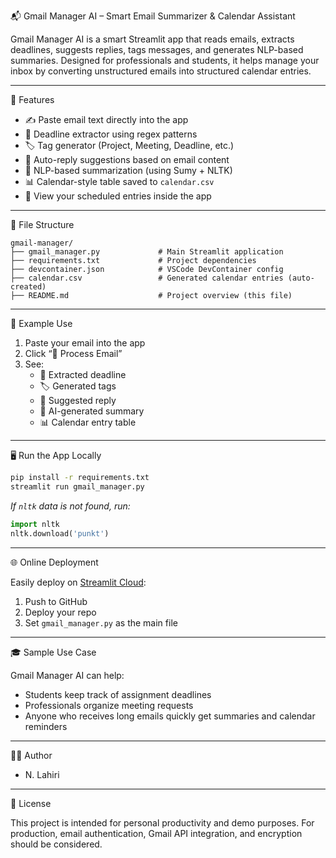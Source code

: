 📬 Gmail Manager AI – Smart Email Summarizer & Calendar Assistant

Gmail Manager AI is a smart Streamlit app that reads emails, extracts deadlines, suggests replies, tags messages, and generates NLP-based summaries. Designed for professionals and students, it helps manage your inbox by converting unstructured emails into structured calendar entries.

---

🚀 Features

* ✍️ Paste email text directly into the app
* 📅 Deadline extractor using regex patterns
* 🏷️ Tag generator (Project, Meeting, Deadline, etc.)
* 💬 Auto-reply suggestions based on email content
* 🧠 NLP-based summarization (using Sumy + NLTK)
* 📊 Calendar-style table saved to `calendar.csv`
* 📂 View your scheduled entries inside the app

---

📁 File Structure

```
gmail-manager/
├── gmail_manager.py             # Main Streamlit application
├── requirements.txt             # Project dependencies
├── devcontainer.json            # VSCode DevContainer config
├── calendar.csv                 # Generated calendar entries (auto-created)
├── README.md                    # Project overview (this file)
```

---

🧪 Example Use

1. Paste your email into the app
2. Click “🧠 Process Email”
3. See:
   * 📅 Extracted deadline
   * 🏷️ Generated tags
   * 💬 Suggested reply
   * 🧠 AI-generated summary
   * 📊 Calendar entry table

---

🖥️ Run the App Locally

```bash
pip install -r requirements.txt
streamlit run gmail_manager.py
```

*If `nltk` data is not found, run:*

```python
import nltk
nltk.download('punkt')
```

---

🌐 Online Deployment

Easily deploy on [Streamlit Cloud](https://streamlit.io):

1. Push to GitHub
2. Deploy your repo
3. Set `gmail_manager.py` as the main file

---

🎓 Sample Use Case

Gmail Manager AI can help:

* Students keep track of assignment deadlines
* Professionals organize meeting requests
* Anyone who receives long emails quickly get summaries and calendar reminders

---

👨‍💻 Author

* N. Lahiri
  
---

📜 License

This project is intended for personal productivity and demo purposes. For production, email authentication, Gmail API integration, and encryption should be considered.
